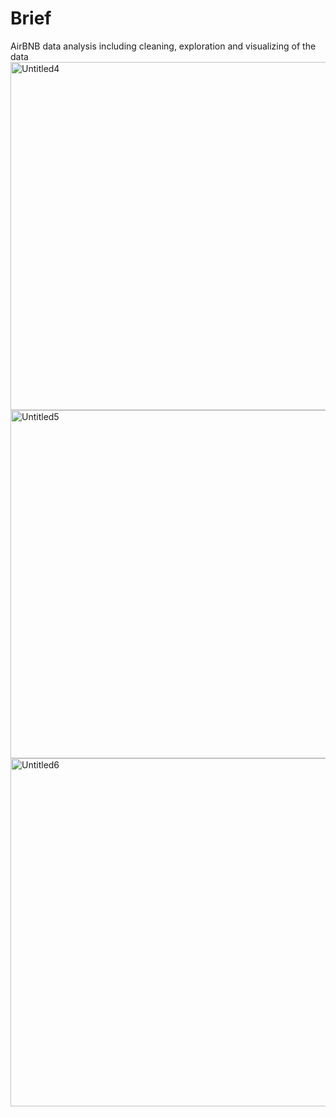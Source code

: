 # Brief
AirBNB data analysis including cleaning, exploration and visualizing of the data
<img width="557" alt="Untitled4" src="https://user-images.githubusercontent.com/124242827/233327713-f147db5a-6e45-47d6-a24f-d23f9ab1ce5e.png">
<img width="557" alt="Untitled5" src="https://user-images.githubusercontent.com/124242827/233327775-01f79acc-775c-4009-89df-5cd25885e6c9.png">
<img width="557" alt="Untitled6" src="https://user-images.githubusercontent.com/124242827/233327824-f31a3389-391d-4338-86e2-41fedd34f4f7.png">
